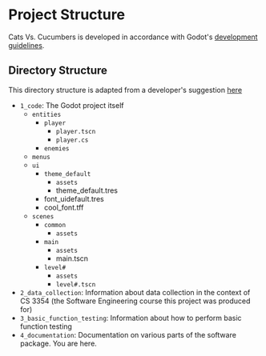 # Project Structure
Cats Vs. Cucumbers is developed in accordance with Godot's [development guidelines](https://docs.godotengine.org/en/stable/tutorials/best_practices/project_organization.html).

## Directory Structure
This directory structure is adapted from a developer's suggestion [here](https://www.reddit.com/r/godot/comments/7786ee/what_the_best_folder_structure_for_developement/?rdt=47072)

 - `1_code`: The Godot project itself 
   - `entities`
     - `player`
       - `player.tscn`
       - `player.cs`
     - `enemies`
   - `menus`
   - `ui`
     - `theme_default`
       - `assets`
       - theme_default.tres
     - font_uidefault.tres
     - cool_font.tff
   - `scenes`
     - `common`
       - `assets`
     - `main`
       - `assets`
       - main.tscn
     - `level#`
       - `assets`
       - `level#.tscn`
 - `2_data_collection`: Information about data collection in the context of CS 3354 (the Software Engineering course this project was produced for)
 - `3_basic_function_testing`: Information about how to perform basic function testing
 - `4_documentation`: Documentation on various parts of the software package. You are here.